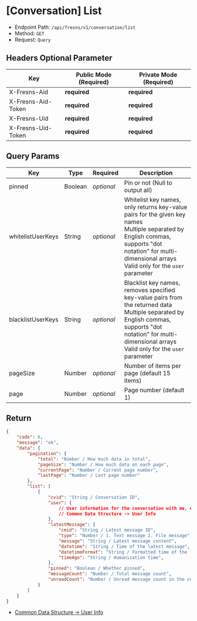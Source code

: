 # [Conversation] List

- Endpoint Path: `/api/fresns/v1/conversation/list`
- Method: `GET`
- Request: `Query`

## Headers Optional Parameter

| Key | Public Mode (Required) | Private Mode (Required) |
| --- | --- | --- |
| X-Fresns-Aid | **required** | **required** |
| X-Fresns-Aid-Token | **required** | **required** |
| X-Fresns-Uid | **required** | **required** |
| X-Fresns-Uid-Token | **required** | **required** |

## Query Params

| Key | Type | Required | Description |
| --- | --- | --- | --- |
| pinned | Boolean | *optional* | Pin or not (Null to output all) |
| whitelistUserKeys | String | *optional* | Whitelist key names, only returns key-value pairs for the given key names<br>Multiple separated by English commas, supports "dot notation" for multi-dimensional arrays<br>Valid only for the `user` parameter |
| blacklistUserKeys | String | *optional* | Blacklist key names, removes specified key-value pairs from the returned data<br>Multiple separated by English commas, supports "dot notation" for multi-dimensional arrays<br>Valid only for the `user` parameter |
| pageSize | Number | *optional* | Number of items per page (default 15 items) |
| page | Number | *optional* | Page number (default 1) |

## Return

```json
{
    "code": 0,
    "message": "ok",
    "data": {
        "pagination": {
            "total": "Number / How much data in total",
            "pageSize": "Number / How much data on each page",
            "currentPage": "Number / Current page number",
            "lastPage": "Number / Last page number"
        },
        "list": [
            {
                "cvid": "String / Conversation ID",
                "user": {
                    // User information for the conversation with me, empty if the user has been deactivated.
                    // Common Data Structure -> User Info
                },
                "latestMessage": {
                    "cmid": "String / Latest message ID",
                    "type": "Number / 1. Text message 2. File message",
                    "message": "String / Latest message content",
                    "datetime": "String / Time of the latest message",
                    "datetimeFormat": "String / Formatted time of the latest message",
                    "timeAgo": "String / Humanization time",
                },
                "pinned": "Boolean / Whether pinned",
                "messageCount": "Number / Total message count",
                "unreadCount": "Number / Unread message count in the conversation"
            }
        ]
    }
}
```

- [Common Data Structure -> User Info](../../reference/data/user.md)
